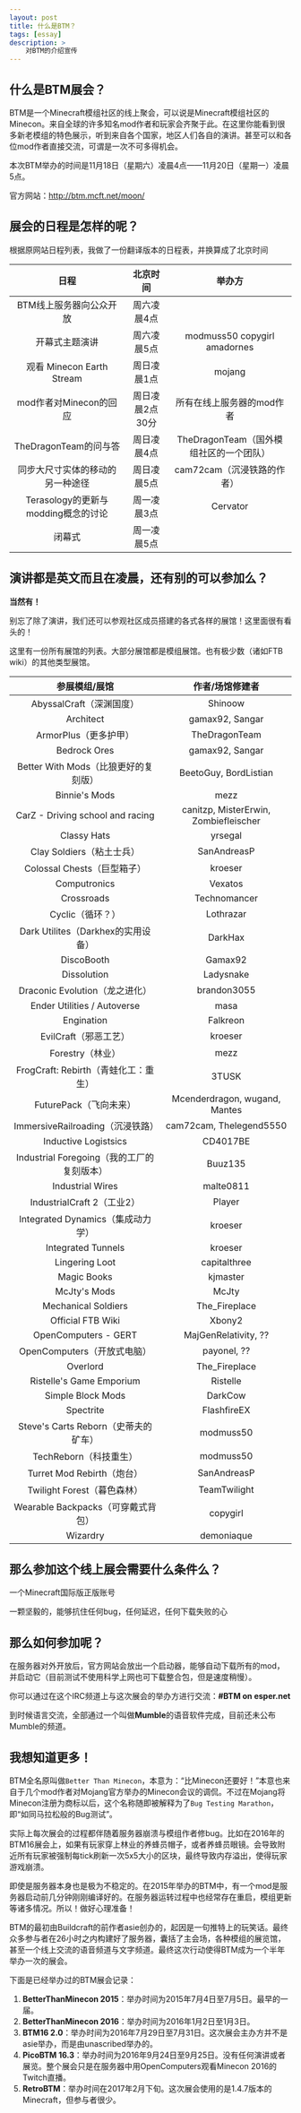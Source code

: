 ```yaml
---
layout: post
title: 什么是BTM？
tags: [essay]
description: > 
    对BTM的介绍宣传
---
```


## 什么是BTM展会？

BTM是一个Minecraft模组社区的线上聚会，可以说是Minecraft模组社区的Minecon。来自全球的许多知名mod作者和玩家会齐聚于此。在这里你能看到很多新老模组的特色展示，听到来自各个国家，地区人们各自的演讲。甚至可以和各位mod作者直接交流，可谓是一次不可多得机会。

本次BTM举办的时间是11月18日（星期六）凌晨4点——11月20日（星期一）凌晨5点。

官方网站：http://btm.mcft.net/moon/

## 展会的日程是怎样的呢？

根据原网站日程列表，我做了一份翻译版本的日程表，并换算成了北京时间

|             日程             |   北京时间    |             举办方              |
| :------------------------: | :-------: | :--------------------------: |
|       BTM线上服务器向公众开放        |  周六凌晨4点   |                              |
|          开幕式主题演讲           |  周六凌晨5点   | modmuss50 copygirl amadornes |
|  观看 Minecon Earth Stream   |  周日凌晨1点   |            mojang            |
|      mod作者对Minecon的回应      | 周日凌晨2点30分 |        所有在线上服务器的mod作者        |
|     TheDragonTeam的问与答      |  周日凌晨4点   |  TheDragonTeam（国外模组社区的一个团队）  |
|      同步大尺寸实体的移动的另一种途径      |  周日凌晨5点   |      cam72cam（沉浸铁路的作者）       |
| Terasology的更新与modding概念的讨论 |  周一凌晨3点   |           Cervator           |
|            闭幕式             |  周一凌晨5点   |                              |

## 演讲都是英文而且在凌晨，还有别的可以参加么？

**当然有！**

别忘了除了演讲，我们还可以参观社区成员搭建的各式各样的展馆！这里面很有看头的！

这里有一份所有展馆的列表。大部分展馆都是模组展馆。也有极少数（诸如FTB wiki）的其他类型展馆。

|             参展模组/展馆              |               作者/场馆修建者                |
| :------------------------------: | :-----------------------------------: |
|        AbyssalCraft（深渊国度）        |                Shinoow                |
|            Architect             |            gamax92, Sangar            |
|         ArmorPlus（更多护甲）          |             TheDragonTeam             |
|           Bedrock Ores           |            gamax92, Sangar            |
|    Better With Mods（比狼更好的复刻版）    |         BeetoGuy, BordListian         |
|          Binnie's Mods           |                 mezz                  |
| CarZ - Driving school and racing | canitzp, MisterErwin, Zombiefleischer |
|           Classy Hats            |                yrsegal                |
|       Clay Soldiers（粘土士兵）        |              SanAndreasP              |
|      Colossal Chests（巨型箱子）       |                kroeser                |
|           Computronics           |                Vexatos                |
|            Crossroads            |             Technomancer              |
|           Cyclic（循环？）            |               Lothrazar               |
|   Dark Utilites（Darkhex的实用设备）    |                DarkHax                |
|            DiscoBooth            |                Gamax92                |
|           Dissolution            |               Ladysnake               |
|     Draconic Evolution（龙之进化）     |              brandon3055              |
|   Ender Utilities / Autoverse    |                 masa                  |
|            Engination            |               Falkreon                |
|         EvilCraft（邪恶工艺）          |                kroeser                |
|           Forestry（林业）           |                 mezz                  |
|   FrogCraft: Rebirth（青蛙化工：重生）    |                 3TUSK                 |
|         FuturePack（飞向未来）         |     Mcenderdragon, wugand, Mantes     |
|    ImmersiveRailroading（沉浸铁路）    |        cam72cam, Thelegend5550        |
|       Inductive Logistsics       |               CD4017BE                |
| Industrial Foregoing（我的工厂的复刻版本）  |                Buuz135                |
|         Industrial Wires         |               malte0811               |
|      IndustrialCraft 2（工业2）      |                Player                 |
|    Integrated Dynamics（集成动力学）    |                kroeser                |
|        Integrated Tunnels        |                kroeser                |
|          Lingering Loot          |             capitalthree              |
|           Magic Books            |               kjmaster                |
|           McJty's Mods           |                 McJty                 |
|       Mechanical Soldiers        |             The_Fireplace             |
|        Official FTB Wiki         |                Xbony2                 |
|       OpenComputers - GERT       |         MajGenRelativity, ??          |
|       OpenComputers（开放式电脑）       |              payonel, ??              |
|             Overlord             |             The_Fireplace             |
|     Ristelle's Game Emporium     |               Ristelle                |
|        Simple Block Mods         |                DarkCow                |
|            Spectrite             |              FlashfireEX              |
|   Steve's Carts Reborn（史蒂夫的矿车）   |               modmuss50               |
|         TechReborn（科技重生）         |               modmuss50               |
|      Turret Mod Rebirth（炮台）      |              SanAndreasP              |
|      Twilight Forest（暮色森林）       |             TeamTwilight              |
|    Wearable Backpacks（可穿戴式背包）    |               copygirl                |
|             Wizardry             |              demoniaque               |

## 那么参加这个线上展会需要什么条件么？

一个Minecraft国际版正版账号

一颗坚毅的，能够抗住任何bug，任何延迟，任何下载失败的心

## 那么如何参加呢？

在服务器对外开放后，官方网站会放出一个启动器，能够自动下载所有的mod，并启动它（目前测试不使用科学上网也可下载整合包，但是速度稍慢）。

你可以通过在这个IRC频道上与这次展会的举办方进行交流：**#BTM on esper.net**

到时候语言交流，全部通过一个叫做**Mumble**的语音软件完成，目前还未公布Mumble的频道。

## 我想知道更多！


BTM全名原叫做`Better Than Minecon`，本意为：“比Minecon还要好！”本意也来自于几个mod作者对Mojang官方举办的Minecon会议的调侃。不过在Mojang将Minecon注册为商标以后，这个名称随即被解释为了`Bug Testing Marathon`，即“如同马拉松般的Bug测试”。

实际上每次展会的过程都伴随着服务器崩溃与模组作者修bug。比如在2016年的BTM16展会上，如果有玩家穿上林业的养蜂员帽子，或者养蜂员眼镜。会导致附近所有玩家被强制每tick刷新一次5x5大小的区块，最终导致内存溢出，使得玩家游戏崩溃。

即使是服务器本身也是极为不稳定的。在2015年举办的BTM中，有一个mod是服务器启动前几分钟刚刚编译好的。在服务器运转过程中也经常存在重启，模组更新等诸多情况。所以！做好心理准备！

BTM的最初由Buildcraft的前作者asie创办的，起因是一句推特上的玩笑话。最终众多参与者在26小时之内构建好了服务器，囊括了主会场，各种模组的展览馆，甚至一个线上交流的语音频道与文字频道。最终这次行动使得BTM成为一个半年举办一次的展会。

下面是已经举办过的BTM展会记录：

1. **BetterThanMinecon 2015**：举办时间为2015年7月4日至7月5日。最早的一届。
2. **BetterThanMinecon 2016**：举办时间为2016年1月2日至1月3日。
3. **BTM16 2.0**：举办时间为2016年7月29日至7月31日。这次展会主办方并不是asie举办，而是由unascribed举办的。
4. **PicoBTM 16.3**：举办时间为2016年9月24日至9月25日。没有任何演讲或者展览。整个展会只是在服务器中用OpenComputers观看Minecon 2016的Twitch直播。
5. **RetroBTM**：举办时间在2017年2月下旬。这次展会使用的是1.4.7版本的Minecraft，但参与者很少。


